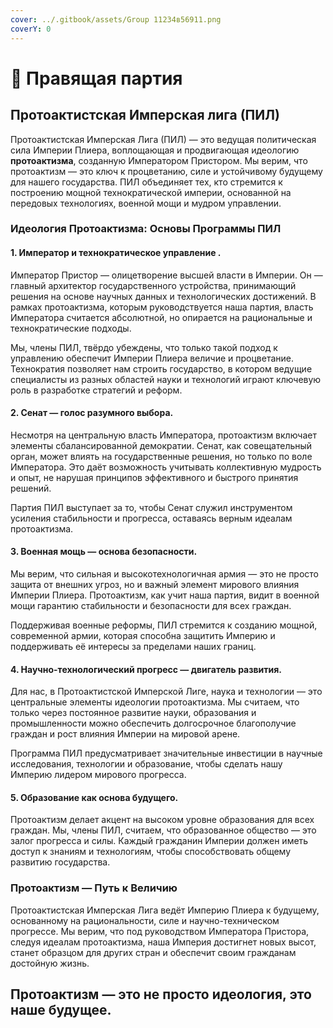 ```yaml
---
cover: ../.gitbook/assets/Group 11234в56911.png
coverY: 0
---
```


# 💼 Правящая партия

## Протоактистская Имперская лига (ПИЛ)

Протоактистская Имперская Лига (ПИЛ) — это ведущая политическая сила Империи Плиера, воплощающая и продвигающая идеологию **протоактизма**, созданную Императором Пристором. Мы верим, что протоактизм — это ключ к процветанию, силе и устойчивому будущему для нашего государства. ПИЛ объединяет тех, кто стремится к построению мощной технократической империи, основанной на передовых технологиях, военной мощи и мудром управлении.

### Идеология Протоактизма: Основы Программы ПИЛ

#### **1. Император и технократическое управление** .

Император Пристор — олицетворение высшей власти в Империи. Он — главный архитектор государственного устройства, принимающий решения на основе научных данных и технологических достижений. В рамках протоактизма, которым руководствуется наша партия, власть Императора считается абсолютной, но опирается на рациональные и технократические подходы.

Мы, члены ПИЛ, твёрдо убеждены, что только такой подход к управлению обеспечит Империи Плиера величие и процветание. Технократия позволяет нам строить государство, в котором ведущие специалисты из разных областей науки и технологий играют ключевую роль в разработке стратегий и реформ.

#### **2. Сенат — голос разумного выбора.**

&#x20;Несмотря на центральную власть Императора, протоактизм включает элементы сбалансированной демократии. Сенат, как совещательный орган, может влиять на государственные решения, но только по воле Императора. Это даёт возможность учитывать коллективную мудрость и опыт, не нарушая принципов эффективного и быстрого принятия решений.

Партия ПИЛ выступает за то, чтобы Сенат служил инструментом усиления стабильности и прогресса, оставаясь верным идеалам протоактизма.

#### **3. Военная мощь — основа безопасности.**

&#x20;Мы верим, что сильная и высокотехнологичная армия — это не просто защита от внешних угроз, но и важный элемент мирового влияния Империи Плиера. Протоактизм, как учит наша партия, видит в военной мощи гарантию стабильности и безопасности для всех граждан.

Поддерживая военные реформы, ПИЛ стремится к созданию мощной, современной армии, которая способна защитить Империю и поддерживать её интересы за пределами наших границ.

#### **4. Научно-технологический прогресс — двигатель развития.**

&#x20;Для нас, в Протоактистской Имперской Лиге, наука и технологии — это центральные элементы идеологии протоактизма. Мы считаем, что только через постоянное развитие науки, образования и промышленности можно обеспечить долгосрочное благополучие граждан и рост влияния Империи на мировой арене.

Программа ПИЛ предусматривает значительные инвестиции в научные исследования, технологии и образование, чтобы сделать нашу Империю лидером мирового прогресса.

#### **5. Образование как основа будущего.**

&#x20;Протоактизм делает акцент на высоком уровне образования для всех граждан. Мы, члены ПИЛ, считаем, что образованное общество — это залог прогресса и силы. Каждый гражданин Империи должен иметь доступ к знаниям и технологиям, чтобы способствовать общему развитию государства.

### Протоактизм — Путь к Величию

Протоактистская Имперская Лига ведёт Империю Плиера к будущему, основанному на рациональности, силе и научно-техническом прогрессе. Мы верим, что под руководством Императора Пристора, следуя идеалам протоактизма, наша Империя достигнет новых высот, станет образцом для других стран и обеспечит своим гражданам достойную жизнь.

## **Протоактизм — это не просто идеология, это наше будущее.**
